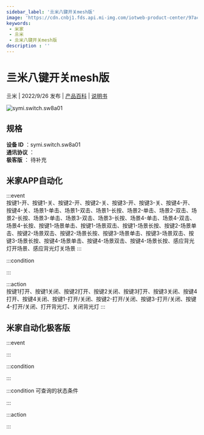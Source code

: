 ```yaml
---
sidebar_label: '亖米八键开关mesh版'
image: 'https://cdn.cnbj1.fds.api.mi-img.com/iotweb-product-center/97ac5e43923a4b8e7453fd3a2670d47b_1662092422571.png?GalaxyAccessKeyId=AKVGLQWBOVIRQ3XLEW&Expires=9223372036854775807&Signature=tR3r3Jdc/jBUQrNLiWcIPhrOPiQ='
keywords: 
 - 米家
 - 亖米
 - 亖米八键开关mesh版
description : ''
---
```

# 亖米八键开关mesh版

亖米 | 2022/9/26 发布 | [产品百科](https://home.mi.com/webapp/content/baike/product/index.html?model=symi.switch.sw8a01/) | [说明书](https://home.mi.com/views/introduction.html?model=symi.switch.sw8a01&region=cn)

![symi.switch.sw8a01](https://cdn.cnbj1.fds.api.mi-img.com/iotweb-product-center/97ac5e43923a4b8e7453fd3a2670d47b_1662092422571.png?GalaxyAccessKeyId=AKVGLQWBOVIRQ3XLEW&Expires=9223372036854775807&Signature=tR3r3Jdc/jBUQrNLiWcIPhrOPiQ=)

## 规格  
> 
**设备 ID** ：symi.switch.sw8a01  
**通讯协议** ：  
**极客版**  ： 待补充 


## 米家APP自动化  

:::event  
按键1-开、按键1-关、按键2-开、按键2-关、按键3-开、按键3-关、按键4-开、按键4-关、场景1-单击、场景1-双击、场景1-长按、场景2-单击、场景2-双击、场景2-长按、场景3-单击、场景3-双击、场景3-长按、场景4-单击、场景4-双击、场景4-长按、按键1-场景单击、按键1-场景双击、按键1-场景长按、按键2-场景单击、按键2-场景双击、按键2-场景长按、按键3-场景单击、按键3-场景双击、按键3-场景长按、按键4-场景单击、按键4-场景双击、按键4-场景长按、感应背光灯开场景、感应背光灯关场景
:::

:::condition  

:::

:::action   
按键1打开、按键1关闭、按键2打开、按键2关闭、按键3打开、按键3关闭、按键4打开、按键4关闭、按键1-打开/关闭、按键2-打开/关闭、按键3-打开/关闭、按键4-打开/关闭、打开背光灯、关闭背光灯
:::

## 米家自动化极客版  

:::event  

:::

:::condition  

:::

:::condition 可查询的状态条件  

:::

:::action  

:::

        
